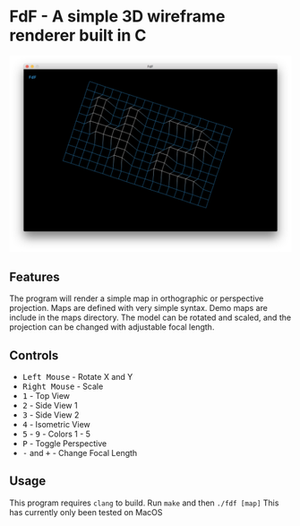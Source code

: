 # FdF - A simple 3D wireframe renderer built in C

![A simple scene](https://github.com/jacksonwb/ft_fdf/blob/master/screens/screen.png)

## Features
The program will render a simple map in orthographic or perspective projection. Maps are defined with very simple syntax. Demo maps are include in the maps directory. The model can be rotated and scaled, and the projection can be changed with adjustable focal length.

## Controls
* <kbd>Left Mouse</kbd> - Rotate X and Y
* <kbd>Right Mouse</kbd> - Scale
* <kbd>1</kbd> - Top View
* <kbd>2</kbd> - Side View 1
* <kbd>3</kbd> - Side View 2
* <kbd>4</kbd> - Isometric View
* <kbd>5</kbd> - <kbd>9</kbd> - Colors 1 - 5
* <kbd>P</kbd> - Toggle Perspective
* <kbd>-</kbd> and <kbd>+</kbd> - Change Focal Length

## Usage
This program requires `clang` to build.
Run `make` and then `./fdf [map]`
This has currently only been tested on MacOS